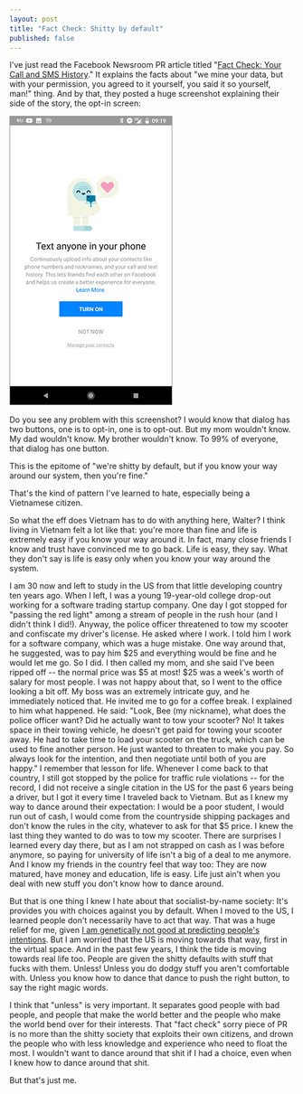 ```yaml
---
layout: post
title: "Fact Check: Shitty by default"
published: false
---
```



I've just read the Facebook Newsroom PR article titled "[Fact Check: Your Call and SMS History](https://newsroom.fb.com/news/2018/03/fact-check-your-call-and-sms-history/)." It explains the facts about "we mine your data, but with your permission, you agreed to it yourself, you said it so yourself, man!" thing. And by that, they posted a huge screenshot explaining their side of the story, the opt-in screen:

![Opt the fuck in](/assets/posts-images/fb_horse-shit_screen.png "Proof!")

Do you see any problem with this screenshot? I would know that dialog has two buttons, one is to opt-in, one is to opt-out. But my mom wouldn't know. My dad wouldn't know. My brother wouldn't know.  To 99% of everyone, that dialog has one button.

This is the epitome of "we're shitty by default, but if you know your way around our system, then you're fine."

That's the kind of pattern I've learned to hate, especially being a Vietnamese citizen.

So what the eff does Vietnam has to do with anything here, Walter? I think living in Vietnam felt a lot like that: you're more than fine and life is extremely easy if you know your way around it. In fact, many close friends I know and trust have convinced me to go back. Life is easy, they say. What they don't say is life is easy only when you know your way around the system.

I am 30 now and left to study in the US from that little developing country ten years ago. When I left, I was a young 19-year-old college drop-out working for a software trading startup company. One day I got stopped for "passing the red light" among a stream of people in the rush hour (and I didn't think I did!). Anyway, the police officer threatened to tow my scooter and confiscate my driver's license. He asked where I work. I told him I work for a software company, which was a huge mistake. One way around that, he suggested, was to pay him $25 and everything would be fine and he would let me go. So I did. I then called my mom, and she said I've been ripped off -- the normal price was $5 at most! $25 was a week's worth of salary for most people. I was not happy about that, so I went to the office looking a bit off. My boss was an extremely intricate guy, and he immediately noticed that. He invited me to go for a coffee break. I explained to him what happened. He said: "Look, Bee (my nickname), what does the police officer want? Did he actually want to tow your scooter? No! It takes space in their towing vehicle, he doesn't get paid for towing your scooter away. He had to take time to load your scooter on the truck, which can be used to fine another person. He just wanted to threaten to make you pay. So always look for the intention, and then negotiate until both of you are happy." I remember that lesson for life. Whenever I come back to that country, I still got stopped by the police for traffic rule violations -- for the record, I did not receive a single citation in the US for the past 6 years being a driver, but I got it every time I traveled back to Vietnam. But as I knew my way to dance around their expectation: I would be a poor student, I would run out of cash, I would come from the countryside shipping packages and don't know the rules in the city, whatever to ask for that $5 price. I knew the last thing they wanted to do was to tow my scooter. There are surprises I learned every day there, but as I am not strapped on cash as I was before anymore, so paying for university of life isn't a big of a deal to me anymore. And I know my friends in the country feel that way too: They are now matured, have money and education, life is easy. Life just ain't when you deal with new stuff you don't know how to dance around.

But that is one thing I knew I hate about that socialist-by-name society: It's provides you with choices against you by default. When I moved to the US, I learned people don't necessarily have to act that way. That was a huge relief for me, given [I am genetically not good at predicting people's intentions](/posts/personal-genetics-and-me.html). But I am worried that the US is moving towards that way, first in the virtual space. And in the past few years, I think the tide is moving towards real life too. People are given the shitty defaults with stuff that fucks with them. Unless! Unless you do dodgy stuff you aren't comfortable with. Unless you know how to dance that dance to push the right button, to say the right magic words.

I think that "unless" is very important. It separates good people with bad people, and people that make the world better and the people who make the world bend over for their interests. That "fact check" sorry piece of PR is no more than the shitty society that exploits their own citizens, and drown the people who with less knowledge and experience who need to float the most. I wouldn't want to dance around that shit if I had a choice, even when I knew how to dance around that shit.

But that's just me.
